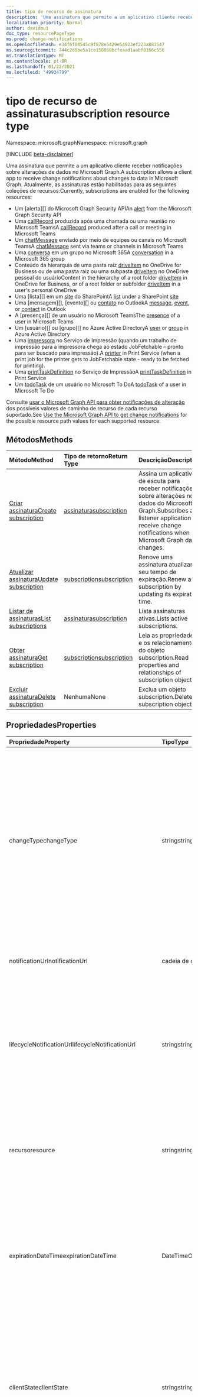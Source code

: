 ```yaml
---
title: tipo de recurso de assinatura
description: 'Uma assinatura que permite a um aplicativo cliente receber notificações sobre alterações de dados no Microsoft Graph. Atualmente, as assinaturas estão habilitadas para as seguintes coleções de recursos:'
localization_priority: Normal
author: davidmu1
doc_type: resourcePageType
ms.prod: change-notifications
ms.openlocfilehash: e34f6f04545c9f878e5429e54923ef223a883547
ms.sourcegitcommit: 744c2d8be5a1ce158068bcfeaad1aabf8166c556
ms.translationtype: MT
ms.contentlocale: pt-BR
ms.lasthandoff: 01/22/2021
ms.locfileid: "49934799"
---
```

# <a name="subscription-resource-type"></a><span data-ttu-id="c3afc-104">tipo de recurso de assinatura</span><span class="sxs-lookup"><span data-stu-id="c3afc-104">subscription resource type</span></span>

<span data-ttu-id="c3afc-105">Namespace: microsoft.graph</span><span class="sxs-lookup"><span data-stu-id="c3afc-105">Namespace: microsoft.graph</span></span>

[!INCLUDE [beta-disclaimer](../../includes/beta-disclaimer.md)]

<span data-ttu-id="c3afc-106">Uma assinatura que permite a um aplicativo cliente receber notificações sobre alterações de dados no Microsoft Graph.</span><span class="sxs-lookup"><span data-stu-id="c3afc-106">A subscription allows a client app to receive change notifications about changes to data in Microsoft Graph.</span></span> <span data-ttu-id="c3afc-107">Atualmente, as assinaturas estão habilitadas para as seguintes coleções de recursos:</span><span class="sxs-lookup"><span data-stu-id="c3afc-107">Currently, subscriptions are enabled for the following resources:</span></span>

- <span data-ttu-id="c3afc-108">Um [alerta][] do Microsoft Graph Security API</span><span class="sxs-lookup"><span data-stu-id="c3afc-108">An [alert][] from the Microsoft Graph Security API</span></span>
- <span data-ttu-id="c3afc-109">Uma [callRecord][] produzida após uma chamada ou uma reunião no Microsoft Teams</span><span class="sxs-lookup"><span data-stu-id="c3afc-109">A [callRecord][] produced after a call or meeting in Microsoft Teams</span></span>
- <span data-ttu-id="c3afc-110">Um [chatMessage][] enviado por meio de equipes ou canais no Microsoft Teams</span><span class="sxs-lookup"><span data-stu-id="c3afc-110">A [chatMessage][] sent via teams or channels in Microsoft Teams</span></span>
- <span data-ttu-id="c3afc-111">Uma [conversa][] em um grupo no Microsoft 365</span><span class="sxs-lookup"><span data-stu-id="c3afc-111">A [conversation][] in a Microsoft 365 group</span></span>
- <span data-ttu-id="c3afc-112">Conteúdo da hierarquia de uma pasta raiz [driveItem][] no OneDrive for Business ou de uma pasta raiz ou uma subpasta [driveItem][] no OneDrive pessoal do usuário</span><span class="sxs-lookup"><span data-stu-id="c3afc-112">Content in the hierarchy of a root folder [driveItem][] in OneDrive for Business, or of a root folder or subfolder [driveItem][] in a user's personal OneDrive</span></span>
- <span data-ttu-id="c3afc-113">Uma [lista][] em um [site][] do SharePoint</span><span class="sxs-lookup"><span data-stu-id="c3afc-113">A [list][] under a SharePoint [site][]</span></span>
- <span data-ttu-id="c3afc-114">Uma [mensagem][], [evento][] ou [contato][] no Outlook</span><span class="sxs-lookup"><span data-stu-id="c3afc-114">A [message][], [event][], or [contact][] in Outlook</span></span>
- <span data-ttu-id="c3afc-115">A [presença][] de um usuário no Microsoft Teams</span><span class="sxs-lookup"><span data-stu-id="c3afc-115">The [presence][] of a user in Microsoft Teams</span></span>
- <span data-ttu-id="c3afc-116">Um [usuário][] ou [grupo][] no Azure Active Directory</span><span class="sxs-lookup"><span data-stu-id="c3afc-116">A [user][] or [group][] in Azure Active Directory</span></span>
- <span data-ttu-id="c3afc-117">Uma [impressora][] no Serviço de Impressão (quando um trabalho de impressão para a impressora chega ao estado JobFetchable – pronto para ser buscado para impressão).</span><span class="sxs-lookup"><span data-stu-id="c3afc-117">A [printer][] in Print Service (when a print job for the printer gets to JobFetchable state - ready to be fetched for printing).</span></span>
- <span data-ttu-id="c3afc-118">Uma [printTaskDefinition][] no Serviço de Impressão</span><span class="sxs-lookup"><span data-stu-id="c3afc-118">A [printTaskDefinition][] in Print Service</span></span>
- <span data-ttu-id="c3afc-119">Um [todoTask] de um usuário no Microsoft To Do</span><span class="sxs-lookup"><span data-stu-id="c3afc-119">A [todoTask] of a user in Microsoft To Do</span></span>

<span data-ttu-id="c3afc-120">Consulte [usar o Microsoft Graph API para obter notificações de alteração](webhooks.md) dos possíveis valores de caminho de recurso de cada recurso suportado.</span><span class="sxs-lookup"><span data-stu-id="c3afc-120">See [Use the Microsoft Graph API to get change notifications](webhooks.md) for the possible resource path values for each supported resource.</span></span>

## <a name="methods"></a><span data-ttu-id="c3afc-121">Métodos</span><span class="sxs-lookup"><span data-stu-id="c3afc-121">Methods</span></span>

| <span data-ttu-id="c3afc-122">Método</span><span class="sxs-lookup"><span data-stu-id="c3afc-122">Method</span></span> | <span data-ttu-id="c3afc-123">Tipo de retorno</span><span class="sxs-lookup"><span data-stu-id="c3afc-123">Return Type</span></span> | <span data-ttu-id="c3afc-124">Descrição</span><span class="sxs-lookup"><span data-stu-id="c3afc-124">Description</span></span> |
|:-------|:------------|:------------|
| [<span data-ttu-id="c3afc-125">Criar assinatura</span><span class="sxs-lookup"><span data-stu-id="c3afc-125">Create subscription</span></span>](../api/subscription-post-subscriptions.md) | [<span data-ttu-id="c3afc-126">assinatura</span><span class="sxs-lookup"><span data-stu-id="c3afc-126">subscription</span></span>](subscription.md) | <span data-ttu-id="c3afc-127">Assina um aplicativo de escuta para receber notificações sobre alterações nos dados do Microsoft Graph.</span><span class="sxs-lookup"><span data-stu-id="c3afc-127">Subscribes a listener application to receive change notifications when Microsoft Graph data changes.</span></span> |
| [<span data-ttu-id="c3afc-128">Atualizar assinatura</span><span class="sxs-lookup"><span data-stu-id="c3afc-128">Update subscription</span></span>](../api/subscription-update.md) | [<span data-ttu-id="c3afc-129">subscription</span><span class="sxs-lookup"><span data-stu-id="c3afc-129">subscription</span></span>](subscription.md) | <span data-ttu-id="c3afc-130">Renove uma assinatura atualizando seu tempo de expiração.</span><span class="sxs-lookup"><span data-stu-id="c3afc-130">Renew a subscription by updating its expiration time.</span></span> |
| [<span data-ttu-id="c3afc-131">Listar de assinaturas</span><span class="sxs-lookup"><span data-stu-id="c3afc-131">List subscriptions</span></span>](../api/subscription-list.md) | [<span data-ttu-id="c3afc-132">assinatura</span><span class="sxs-lookup"><span data-stu-id="c3afc-132">subscription</span></span>](subscription.md) | <span data-ttu-id="c3afc-133">Lista assinaturas ativas.</span><span class="sxs-lookup"><span data-stu-id="c3afc-133">Lists active subscriptions.</span></span> |
| [<span data-ttu-id="c3afc-134">Obter assinatura</span><span class="sxs-lookup"><span data-stu-id="c3afc-134">Get subscription</span></span>](../api/subscription-get.md) | [<span data-ttu-id="c3afc-135">subscription</span><span class="sxs-lookup"><span data-stu-id="c3afc-135">subscription</span></span>](subscription.md) | <span data-ttu-id="c3afc-136">Leia as propriedades e os relacionamentos do objeto subscription.</span><span class="sxs-lookup"><span data-stu-id="c3afc-136">Read properties and relationships of subscription object.</span></span> |
| [<span data-ttu-id="c3afc-137">Excluir assinatura</span><span class="sxs-lookup"><span data-stu-id="c3afc-137">Delete subscription</span></span>](../api/subscription-delete.md) | <span data-ttu-id="c3afc-138">Nenhuma</span><span class="sxs-lookup"><span data-stu-id="c3afc-138">None</span></span> | <span data-ttu-id="c3afc-139">Exclua um objeto subscription.</span><span class="sxs-lookup"><span data-stu-id="c3afc-139">Delete a subscription object.</span></span> |

## <a name="properties"></a><span data-ttu-id="c3afc-140">Propriedades</span><span class="sxs-lookup"><span data-stu-id="c3afc-140">Properties</span></span>

| <span data-ttu-id="c3afc-141">Propriedade</span><span class="sxs-lookup"><span data-stu-id="c3afc-141">Property</span></span> | <span data-ttu-id="c3afc-142">Tipo</span><span class="sxs-lookup"><span data-stu-id="c3afc-142">Type</span></span> | <span data-ttu-id="c3afc-143">Descrição</span><span class="sxs-lookup"><span data-stu-id="c3afc-143">Description</span></span> |
|:---------|:-----|:------------|
| <span data-ttu-id="c3afc-144">changeType</span><span class="sxs-lookup"><span data-stu-id="c3afc-144">changeType</span></span> | <span data-ttu-id="c3afc-145">string</span><span class="sxs-lookup"><span data-stu-id="c3afc-145">string</span></span> | <span data-ttu-id="c3afc-146">Indica qual é o tipo de alteração no recurso inscrito que irá emitir uma notificação de alteração.</span><span class="sxs-lookup"><span data-stu-id="c3afc-146">Indicates the type of change in the subscribed resource that will raise a change notification.</span></span> <span data-ttu-id="c3afc-147">Os valores com suporte são: `created`, `updated`, `deleted`.</span><span class="sxs-lookup"><span data-stu-id="c3afc-147">The supported values are: `created`, `updated`, `deleted`.</span></span> <span data-ttu-id="c3afc-148">Vários valores podem ser combinados usando uma lista separada por vírgula.</span><span class="sxs-lookup"><span data-stu-id="c3afc-148">Multiple values can be combined using a comma-separated list.</span></span> <span data-ttu-id="c3afc-149">Obrigatório.</span><span class="sxs-lookup"><span data-stu-id="c3afc-149">Required.</span></span> <br><br><span data-ttu-id="c3afc-150">Observação: As notificações de alteração de lista e item raiz da unidade suportam apenas o `updated` changeType.</span><span class="sxs-lookup"><span data-stu-id="c3afc-150">Note: Drive root item and list change notifications support only the `updated` changeType.</span></span> <span data-ttu-id="c3afc-151">Suporte para notificações de alteração de usuário e grupo `updated` e `deleted` changeType.</span><span class="sxs-lookup"><span data-stu-id="c3afc-151">User and group change notifications support `updated` and `deleted` changeType.</span></span> |
| <span data-ttu-id="c3afc-152">notificationUrl</span><span class="sxs-lookup"><span data-stu-id="c3afc-152">notificationUrl</span></span> | <span data-ttu-id="c3afc-153">cadeia de caracteres</span><span class="sxs-lookup"><span data-stu-id="c3afc-153">string</span></span> | <span data-ttu-id="c3afc-154">A URL do ponto de extremidade que recebe as notificações de alteração.</span><span class="sxs-lookup"><span data-stu-id="c3afc-154">The URL of the endpoint that receives the change notifications.</span></span> <span data-ttu-id="c3afc-155">Esta URL deve usar o protocolo HTTPS.</span><span class="sxs-lookup"><span data-stu-id="c3afc-155">This URL must make use of the HTTPS protocol.</span></span> <span data-ttu-id="c3afc-156">Obrigatório.</span><span class="sxs-lookup"><span data-stu-id="c3afc-156">Required.</span></span> |
| <span data-ttu-id="c3afc-157">lifecycleNotificationUrl</span><span class="sxs-lookup"><span data-stu-id="c3afc-157">lifecycleNotificationUrl</span></span> | <span data-ttu-id="c3afc-158">string</span><span class="sxs-lookup"><span data-stu-id="c3afc-158">string</span></span> | <span data-ttu-id="c3afc-159">A URL do ponto de extremidade que recebe notificações de ciclo de vida, incluindo `subscriptionRemoved` `missed` e notificações.</span><span class="sxs-lookup"><span data-stu-id="c3afc-159">The URL of the endpoint that receives lifecycle notifications, including `subscriptionRemoved` and `missed` notifications.</span></span> <span data-ttu-id="c3afc-160">Esta URL deve usar o protocolo HTTPS.</span><span class="sxs-lookup"><span data-stu-id="c3afc-160">This URL must make use of the HTTPS protocol.</span></span> <span data-ttu-id="c3afc-161">Opcional.</span><span class="sxs-lookup"><span data-stu-id="c3afc-161">Optional.</span></span> <br><br><span data-ttu-id="c3afc-162">[Leia mais sobre](/graph/webhooks-lifecycle) como os recursos do Outlook usam notificações de ciclo de vida.</span><span class="sxs-lookup"><span data-stu-id="c3afc-162">[Read more](/graph/webhooks-lifecycle) about how Outlook resources use lifecycle notifications.</span></span> |
| <span data-ttu-id="c3afc-163">recurso</span><span class="sxs-lookup"><span data-stu-id="c3afc-163">resource</span></span> | <span data-ttu-id="c3afc-164">string</span><span class="sxs-lookup"><span data-stu-id="c3afc-164">string</span></span> | <span data-ttu-id="c3afc-165">Especifica o recurso que será monitorado para detectar alterações.</span><span class="sxs-lookup"><span data-stu-id="c3afc-165">Specifies the resource that will be monitored for changes.</span></span> <span data-ttu-id="c3afc-166">Não incluir a URL base (`https://graph.microsoft.com/beta/`).</span><span class="sxs-lookup"><span data-stu-id="c3afc-166">Do not include the base URL (`https://graph.microsoft.com/beta/`).</span></span> <span data-ttu-id="c3afc-167">Consulte os possíveis valores do [caminho](webhooks.md) do recurso de cada recurso suportado.</span><span class="sxs-lookup"><span data-stu-id="c3afc-167">See the possible resource path [values](webhooks.md) for each supported resource.</span></span> <span data-ttu-id="c3afc-168">Obrigatório.</span><span class="sxs-lookup"><span data-stu-id="c3afc-168">Required.</span></span> |
| <span data-ttu-id="c3afc-169">expirationDateTime</span><span class="sxs-lookup"><span data-stu-id="c3afc-169">expirationDateTime</span></span> | <span data-ttu-id="c3afc-170">DateTimeOffset</span><span class="sxs-lookup"><span data-stu-id="c3afc-170">DateTimeOffset</span></span> | <span data-ttu-id="c3afc-171">Especifica a data e a hora em que a assinatura do webhook expira.</span><span class="sxs-lookup"><span data-stu-id="c3afc-171">Specifies the date and time when the webhook subscription expires.</span></span> <span data-ttu-id="c3afc-172">O horário está em UTC e pode ser uma quantidade de tempo desde a criação da assinatura que varia para o recurso assinado.</span><span class="sxs-lookup"><span data-stu-id="c3afc-172">The time is in UTC, and can be an amount of time from subscription creation that varies for the resource subscribed to.</span></span>  <span data-ttu-id="c3afc-173">Confira na tabela abaixo o tempo máximo permitido para a assinatura.</span><span class="sxs-lookup"><span data-stu-id="c3afc-173">See the table below for maximum supported subscription length of time.</span></span> <span data-ttu-id="c3afc-174">Obrigatório.</span><span class="sxs-lookup"><span data-stu-id="c3afc-174">Required.</span></span> |
| <span data-ttu-id="c3afc-175">clientState</span><span class="sxs-lookup"><span data-stu-id="c3afc-175">clientState</span></span> | <span data-ttu-id="c3afc-176">string</span><span class="sxs-lookup"><span data-stu-id="c3afc-176">string</span></span> | <span data-ttu-id="c3afc-177">Especifica o valor da propriedade **clientState** enviada pelo serviço em cada notificação de alteração.</span><span class="sxs-lookup"><span data-stu-id="c3afc-177">Specifies the value of the **clientState** property sent by the service in each change notification.</span></span> <span data-ttu-id="c3afc-178">O tamanho máximo é de 255 caracteres.</span><span class="sxs-lookup"><span data-stu-id="c3afc-178">The maximum length is 255 characters.</span></span> <span data-ttu-id="c3afc-179">O cliente pode verificar se a notificação de alteração veio do serviço comparando o valor da propriedade **clientState** enviada com a assinatura com o valor da propriedade **clientState** recebida com cada notificação de alteração.</span><span class="sxs-lookup"><span data-stu-id="c3afc-179">The client can check that the change notification came from the service by comparing the value of the **clientState** property sent with the subscription with the value of the **clientState** property received with each change notification.</span></span> <span data-ttu-id="c3afc-180">Opcional.</span><span class="sxs-lookup"><span data-stu-id="c3afc-180">Optional.</span></span> |
| <span data-ttu-id="c3afc-181">id</span><span class="sxs-lookup"><span data-stu-id="c3afc-181">id</span></span> | <span data-ttu-id="c3afc-182">string</span><span class="sxs-lookup"><span data-stu-id="c3afc-182">string</span></span> | <span data-ttu-id="c3afc-p110">Identificador exclusivo da assinatura. Somente leitura.</span><span class="sxs-lookup"><span data-stu-id="c3afc-p110">Unique identifier for the subscription. Read-only.</span></span> |
| <span data-ttu-id="c3afc-185">ApplicationId</span><span class="sxs-lookup"><span data-stu-id="c3afc-185">applicationId</span></span> | <span data-ttu-id="c3afc-186">cadeia de caracteres</span><span class="sxs-lookup"><span data-stu-id="c3afc-186">string</span></span> | <span data-ttu-id="c3afc-187">Identificador do aplicativo usado para criar a assinatura.</span><span class="sxs-lookup"><span data-stu-id="c3afc-187">Identifier of the application used to create the subscription.</span></span> <span data-ttu-id="c3afc-188">Somente leitura.</span><span class="sxs-lookup"><span data-stu-id="c3afc-188">Read-only.</span></span> |
| <span data-ttu-id="c3afc-189">creatorId</span><span class="sxs-lookup"><span data-stu-id="c3afc-189">creatorId</span></span> | <span data-ttu-id="c3afc-190">cadeia de caracteres</span><span class="sxs-lookup"><span data-stu-id="c3afc-190">string</span></span> | <span data-ttu-id="c3afc-191">Identificador de usuário ou entidade de serviço que criou a assinatura.</span><span class="sxs-lookup"><span data-stu-id="c3afc-191">Identifier of the user or service principal that created the subscription.</span></span> <span data-ttu-id="c3afc-192">Se o aplicativo usou permissões delegadas para criar a assinatura, esse campo contém a ID do usuário que o aplicativo chamou em nome dele.</span><span class="sxs-lookup"><span data-stu-id="c3afc-192">If the app used delegated permissions to create the subscription, this field contains the ID of the signed-in user the app called on behalf of.</span></span> <span data-ttu-id="c3afc-193">Se o aplicativo usou permissões de aplicativo, esse campo contém a ID da entidade de serviço correspondente ao aplicativo.</span><span class="sxs-lookup"><span data-stu-id="c3afc-193">If the app used application permissions, this field contains the ID of the service principal corresponding to the app.</span></span> <span data-ttu-id="c3afc-194">Somente leitura.</span><span class="sxs-lookup"><span data-stu-id="c3afc-194">Read-only.</span></span> |
| <span data-ttu-id="c3afc-195">includeResourceData</span><span class="sxs-lookup"><span data-stu-id="c3afc-195">includeResourceData</span></span> | <span data-ttu-id="c3afc-196">Booleano</span><span class="sxs-lookup"><span data-stu-id="c3afc-196">Boolean</span></span> | <span data-ttu-id="c3afc-197">Quando definido como `true`, alterar as notificações [inclui dados de recurso](/graph/webhooks-with-resource-data) (como o conteúdo de uma mensagem de bate-papo).</span><span class="sxs-lookup"><span data-stu-id="c3afc-197">When set to `true`, change notifications [include resource data](/graph/webhooks-with-resource-data) (such as content of a chat message).</span></span> <span data-ttu-id="c3afc-198">Opcional.</span><span class="sxs-lookup"><span data-stu-id="c3afc-198">Optional.</span></span> | 
| <span data-ttu-id="c3afc-199">encryptionCertificate</span><span class="sxs-lookup"><span data-stu-id="c3afc-199">encryptionCertificate</span></span> | <span data-ttu-id="c3afc-200">cadeia de caracteres</span><span class="sxs-lookup"><span data-stu-id="c3afc-200">string</span></span> | <span data-ttu-id="c3afc-201">Uma representação codificada em Base64 de um certificado com uma chave pública usada para criptografar os dados de recursos nas notificações de alteração.</span><span class="sxs-lookup"><span data-stu-id="c3afc-201">A base64-encoded representation of a certificate with a public key used to encrypt resource data in change notifications.</span></span> <span data-ttu-id="c3afc-202">Opcional.</span><span class="sxs-lookup"><span data-stu-id="c3afc-202">Optional.</span></span> <span data-ttu-id="c3afc-203">Obrigatório quando **includeResourceData** é verdadeiro.</span><span class="sxs-lookup"><span data-stu-id="c3afc-203">Required when **includeResourceData** is true.</span></span> | 
| <span data-ttu-id="c3afc-204">encryptionCertificateId</span><span class="sxs-lookup"><span data-stu-id="c3afc-204">encryptionCertificateId</span></span> | <span data-ttu-id="c3afc-205">cadeia de caracteres</span><span class="sxs-lookup"><span data-stu-id="c3afc-205">string</span></span> | <span data-ttu-id="c3afc-206">Um identificador personalizado fornecido pelo aplicativo para ajudar a identificar o certificado necessário para descriptografar os dados do recurso.</span><span class="sxs-lookup"><span data-stu-id="c3afc-206">A custom app-provided identifier to help identify the certificate needed to decrypt resource data.</span></span> <span data-ttu-id="c3afc-207">Opcional.</span><span class="sxs-lookup"><span data-stu-id="c3afc-207">Optional.</span></span> <span data-ttu-id="c3afc-208">Obrigatório quando **includeResourceData** é verdadeiro.</span><span class="sxs-lookup"><span data-stu-id="c3afc-208">Required when **includeResourceData** is true.</span></span> |
| <span data-ttu-id="c3afc-209">latestSupportedTlsVersion</span><span class="sxs-lookup"><span data-stu-id="c3afc-209">latestSupportedTlsVersion</span></span> | <span data-ttu-id="c3afc-210">Cadeia de caracteres</span><span class="sxs-lookup"><span data-stu-id="c3afc-210">String</span></span> | <span data-ttu-id="c3afc-211">Especifica a versão mais recente do protocolo TLS que o ponto de extremidade, especificado por **notificationUrl**, é compatível.</span><span class="sxs-lookup"><span data-stu-id="c3afc-211">Specifies the latest version of Transport Layer Security (TLS) that the notification endpoint, specified by **notificationUrl**, supports.</span></span> <span data-ttu-id="c3afc-212">Os valores possíveis são: `v1_0`, `v1_1`, `v1_2`, `v1_3`.</span><span class="sxs-lookup"><span data-stu-id="c3afc-212">The possible values are: `v1_0`, `v1_1`, `v1_2`, `v1_3`.</span></span> </br></br><span data-ttu-id="c3afc-213">Para os assinantes cujo ponto de extremidade de notificação suporta uma versão menor que a versão recomendada atualmente (TLS 1.2), especificar essa propriedade por uma [linha do tempo](https://developer.microsoft.com/graph/blogs/microsoft-graph-subscriptions-deprecating-tls-1-0-and-1-1/) definida, permite o uso temporário da versão preterida do TLS antes de concluir a atualização para o TLS 1.2.</span><span class="sxs-lookup"><span data-stu-id="c3afc-213">For subscribers whose notification endpoint supports a version lower than the currently recommended version (TLS 1.2), specifying this property by a set [timeline](https://developer.microsoft.com/graph/blogs/microsoft-graph-subscriptions-deprecating-tls-1-0-and-1-1/) allows them to temporarily use their deprecated version of TLS before completing their upgrade to TLS 1.2.</span></span> <span data-ttu-id="c3afc-214">Para esses assinantes, não definir essa propriedade pela linha do tempo resultaria em uma falha nas operações da assinatura.</span><span class="sxs-lookup"><span data-stu-id="c3afc-214">For these subscribers, not setting this property per the timeline would result in subscription operations failing.</span></span> </br></br><span data-ttu-id="c3afc-215">Para os assinantes cujo ponto de extremidade já tem suporte ao TLS 1.2, a configuração dessa propriedade é opcional.</span><span class="sxs-lookup"><span data-stu-id="c3afc-215">For subscribers whose notification endpoint already supports TLS 1.2, setting this property is optional.</span></span> <span data-ttu-id="c3afc-216">Nesses casos, o Microsoft Graph padroniza a propriedade como `v1_2`.</span><span class="sxs-lookup"><span data-stu-id="c3afc-216">In such cases, Microsoft Graph defaults the property to `v1_2`.</span></span> |

### <a name="maximum-length-of-subscription-per-resource-type"></a><span data-ttu-id="c3afc-217">Tamanho máximo da assinatura por tipo de recurso</span><span class="sxs-lookup"><span data-stu-id="c3afc-217">Maximum length of subscription per resource type</span></span>

| <span data-ttu-id="c3afc-218">Resource</span><span class="sxs-lookup"><span data-stu-id="c3afc-218">Resource</span></span>            | <span data-ttu-id="c3afc-219">Tempo de expiração máximo</span><span class="sxs-lookup"><span data-stu-id="c3afc-219">Maximum expiration time</span></span>  |
|:--------------------|:-------------------------|
| <span data-ttu-id="c3afc-220">**Alerta** de segurança</span><span class="sxs-lookup"><span data-stu-id="c3afc-220">Security **alert**</span></span>     | <span data-ttu-id="c3afc-221">43200 minutos (em 30 dias )</span><span class="sxs-lookup"><span data-stu-id="c3afc-221">43200 minutes (under 30 days)</span></span>  |
| <span data-ttu-id="c3afc-222">Teams **callRecord**</span><span class="sxs-lookup"><span data-stu-id="c3afc-222">Teams **callRecord**</span></span>    | <span data-ttu-id="c3afc-223">4230 minutos (em 3 dias)</span><span class="sxs-lookup"><span data-stu-id="c3afc-223">4230 minutes (under 3 days)</span></span>  |
| <span data-ttu-id="c3afc-224">Teams **chatMessage**</span><span class="sxs-lookup"><span data-stu-id="c3afc-224">Teams **chatMessage**</span></span>    | <span data-ttu-id="c3afc-225">60 minutos (1 hora)</span><span class="sxs-lookup"><span data-stu-id="c3afc-225">60 minutes (1 hour)</span></span>  |
| <span data-ttu-id="c3afc-226">**Conversa** em grupo</span><span class="sxs-lookup"><span data-stu-id="c3afc-226">Group **conversation**</span></span> | <span data-ttu-id="c3afc-227">4230 minutos (em 3 dias)</span><span class="sxs-lookup"><span data-stu-id="c3afc-227">4230 minutes (under 3 days)</span></span>    |
| <span data-ttu-id="c3afc-228">OneDrive **driveItem**</span><span class="sxs-lookup"><span data-stu-id="c3afc-228">OneDrive **driveItem**</span></span>    | <span data-ttu-id="c3afc-229">4230 minutos (em 3 dias)</span><span class="sxs-lookup"><span data-stu-id="c3afc-229">4230 minutes (under 3 days)</span></span>    |
| <span data-ttu-id="c3afc-230">**Lista** do Microsoft Office SharePoint Online</span><span class="sxs-lookup"><span data-stu-id="c3afc-230">SharePoint **list**</span></span>    | <span data-ttu-id="c3afc-231">4230 minutos (em 3 dias)</span><span class="sxs-lookup"><span data-stu-id="c3afc-231">4230 minutes (under 3 days)</span></span>    |
| <span data-ttu-id="c3afc-232">Outlook **mensagem**, **evento**, **contato**</span><span class="sxs-lookup"><span data-stu-id="c3afc-232">Outlook **message**, **event**, **contact**</span></span>              | <span data-ttu-id="c3afc-233">4230 minutos (em 3 dias)</span><span class="sxs-lookup"><span data-stu-id="c3afc-233">4230 minutes (under 3 days)</span></span>    |
| <span data-ttu-id="c3afc-234">**usuário**, **grupo**, outros recursos de diretório</span><span class="sxs-lookup"><span data-stu-id="c3afc-234">**user**, **group**, other directory resources</span></span>   | <span data-ttu-id="c3afc-235">4230 minutos (em 3 dias)</span><span class="sxs-lookup"><span data-stu-id="c3afc-235">4230 minutes (under 3 days)</span></span>    |
| <span data-ttu-id="c3afc-236">**presence**</span><span class="sxs-lookup"><span data-stu-id="c3afc-236">**presence**</span></span>        | <span data-ttu-id="c3afc-237">60 minutos (1 hora)</span><span class="sxs-lookup"><span data-stu-id="c3afc-237">60 minutes (1 hour)</span></span> |
| <span data-ttu-id="c3afc-238">Impressora **de impressão**</span><span class="sxs-lookup"><span data-stu-id="c3afc-238">Print **printer**</span></span> | <span data-ttu-id="c3afc-239">4230 minutos (em 3 dias)</span><span class="sxs-lookup"><span data-stu-id="c3afc-239">4230 minutes (under 3 days)</span></span>    |
| <span data-ttu-id="c3afc-240">**PrintTaskDefinition**</span><span class="sxs-lookup"><span data-stu-id="c3afc-240">Print **printTaskDefinition**</span></span> | <span data-ttu-id="c3afc-241">4230 minutos (em 3 dias)</span><span class="sxs-lookup"><span data-stu-id="c3afc-241">4230 minutes (under 3 days)</span></span>    |
| <span data-ttu-id="c3afc-242">**todoTask**</span><span class="sxs-lookup"><span data-stu-id="c3afc-242">**todoTask**</span></span>              | <span data-ttu-id="c3afc-243">4230 minutos (em 3 dias)</span><span class="sxs-lookup"><span data-stu-id="c3afc-243">4230 minutes (under 3 days)</span></span>    |


> <span data-ttu-id="c3afc-244">**Observação:** Os aplicativos existentes e os novos aplicativos não devem ultrapassar o valor suportado.</span><span class="sxs-lookup"><span data-stu-id="c3afc-244">**Note:** Existing applications and new applications should not exceed the supported value.</span></span> <span data-ttu-id="c3afc-245">No futuro, as solicitações para criar ou renovar uma assinatura além do valor máximo falharão.</span><span class="sxs-lookup"><span data-stu-id="c3afc-245">In the future, any requests to create or renew a subscription beyond the maximum value will fail.</span></span>

## <a name="relationships"></a><span data-ttu-id="c3afc-246">Relações</span><span class="sxs-lookup"><span data-stu-id="c3afc-246">Relationships</span></span>

<span data-ttu-id="c3afc-247">Nenhum</span><span class="sxs-lookup"><span data-stu-id="c3afc-247">None.</span></span>

## <a name="json-representation"></a><span data-ttu-id="c3afc-248">Representação JSON</span><span class="sxs-lookup"><span data-stu-id="c3afc-248">JSON representation</span></span>

<span data-ttu-id="c3afc-249">Veja a seguir uma representação JSON do recurso.</span><span class="sxs-lookup"><span data-stu-id="c3afc-249">Here is a JSON representation of the resource.</span></span>

<!--{
  "blockType": "resource",
  "optionalProperties": [],
  "baseType": "microsoft.graph.entity",
  "@odata.type": "microsoft.graph.subscription",
  "@odata.annotations": [
    {
      "capabilities": {
        "skippable": false,
        "toppable": false,
        "countable": false,
        "expandable": false,
        "filterable": false,
        "referenceable": false,
        "selectable": false,
        "sortable": false
      }
    }
  ]
}-->

```json
{
  "changeType": "string",
  "notificationUrl": "string",
  "lifecycleNotificationUrl": "string",
  "resource": "string",
  "applicationId" : "string",
  "expirationDateTime": "string (timestamp)",
  "id": "string (identifier)",
  "clientState": "string",
  "creatorId": "string",
  "includeResourceData": "boolean",
  "encryptionCertificate": "string",
  "encryptionCertificateId": "string",
  "latestSupportedTlsVersion": "string"
}
```

[contato]: ./contact.md
[contact]: ./contact.md
[conversa]: ./conversation.md
[conversation]: ./conversation.md
[driveItem]: ./driveitem.md
[list]: ./list.md
[site]: ./site.md
[event]: ./event.md
[group]: ./group.md
[message]: ./message.md
[user]: ./user.md
[alert]: ./alert.md
[chatMessage]: ./chatmessage.md
[callRecord]: ./callrecords-callrecord.md
[presence]: ./presence.md
[impressora]: ./printer.md
[printer]: ./printer.md
[printTaskDefinition]: ./printtaskdefinition.md
[todoTask]: ./todotask.md

<!-- uuid: 8fcb5dbc-d5aa-4681-8e31-b001d5168d79
2015-10-25 14:57:30 UTC -->
<!--
{
  "type": "#page.annotation",
  "description": "subscription resource",
  "keywords": "",
  "section": "documentation",
  "tocPath": "",
  "suppressions": []
}
-->


